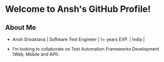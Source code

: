 # Welcome to Ansh's GitHub Profile!

## About Me

- Ansh Srivastava  |  Software Test Engineer  |  1+ years EXP. |  India |

- I’m looking to collaborate on Test Automation Frameworks Development (Web, Mobile and API).
















